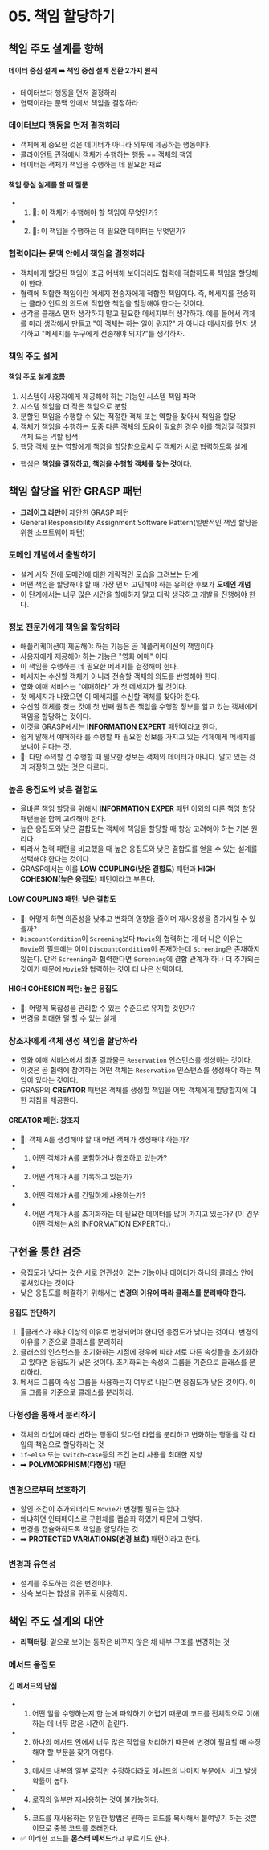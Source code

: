 # 05. 책임 할당하기

## 책임 주도 설계를 향해

#### 데이터 중심 설계 ➡️ 책임 중심 설계 전환 2가지 원칙

- 데이터보다 행동을 먼저 결정하라
- 협력이라는 문맥 안에서 책임을 결정하라

### 데이터보다 행동을 먼저 결정하라

- 객체에게 중요한 것은 데이터가 아니라 외부에 제공하는 행동이다.
- 클라이언트 관점에서 객체가 수행하는 행동 == 객체의 책임
- 데이터는 객체가 책임을 수행하는 데 필요한 재료

#### 책임 중심 설계를 할 때 질문

-
    1. 🤔: 이 객체가 수행해야 할 책임이 무엇인가?
-
    2. 🤔: 이 책임을 수행하는 데 필요한 데이터는 무엇인가?

### 협력이라는 문맥 안에서 책임을 결정하라

- 객체에게 할당된 책임이 조금 어색해 보이더라도 협력에 적합하도록 책임을 할당해야 한다.
- 협력에 적합한 책임이란 메세지 전송자에게 적합한 책임이다. 즉, 메세지를 전송하는 클라이언트의 의도에 적합한 책임을 할당해야 한다는 것이다.
- 생각을 클래스 먼저 생각하지 말고 필요한 메세지부터 생각하자. 예를 들어서 객체를 미리 생각해서 만들고 "이 객체는 하는 일이 뭐지?" 가 아니라 메세지를 먼저 생각하고 "메세지를 누구에게 전송해야 되지?"를
  생각하자.

### 책임 주도 설계

#### 책임 주도 설계 흐름

1. 시스템이 사용자에게 제공해야 하는 기능인 시스템 책임 파악
2. 시스템 책임을 더 작은 책임으로 분할
3. 분할된 책임을 수행할 수 있는 적절한 객체 또는 역할을 찾아서 책임을 할당
4. 객체가 책임을 수행하는 도중 다른 객체의 도움이 필요한 경우 이를 책임질 적절한 객체 또는 역할 탐색
5. 핵당 객체 또는 역할에게 책임을 할당함으로써 두 객체가 서로 협력하도록 설계

- 핵심은 **책임을 결정하고, 책임을 수행할 객체를 찾는 것**이다.

## 책임 할당을 위한 GRASP 패턴

- **크레이그 라만**이 제안한 GRASP 패턴
- General Responsibility Assignment Software Pattern(일반적인 책임 할당을 위한 소프트웨어 패턴)

### 도메인 개념에서 출발하기

- 설계 시작 전에 도메인에 대한 개략적인 모습을 그려보는 단계
- 어떤 책임을 할당해야 할 때 가장 먼저 고민해야 하는 유력한 후보가 **도메인 개념**
- 이 단계에서는 너무 많은 시간을 할애하지 말고 대략 생각하고 개발을 진행해야 한다.

### 정보 전문가에게 책임을 할당하라

- 애플리케이션이 제공해야 하는 기능은 곧 애플리케이션의 책임이다.
- 사용자에게 제공해야 하는 기능은 "영화 예매" 이다.
- 이 책임을 수행하는 데 필요한 메세지를 결정해야 한다.
- 메세지는 수신할 객체가 아니라 전송할 객체의 의도를 반영해야 한다.
- 영화 예매 서비스는 "예매하라" 가 첫 메세지가 될 것이다.
- 첫 메세지가 나왔으면 이 메세지를 수신할 객체를 찾아야 한다.
- 수신할 객체를 찾는 것에 첫 번째 원칙은 책임을 수행할 정보를 알고 있는 객체에게 책임을 할당하는 것이다.
- 이것을 GRASP에서는 **INFORMATION EXPERT** 패턴이라고 한다.
- 쉽게 말해서 예매하라 를 수행할 때 필요한 정보를 가지고 있는 객체에게 메세지를 보내야 된다는 것.
- 🤔: 다만 주의할 건 수행할 때 필요한 정보는 객체의 데이터가 아니다. 알고 있는 것과 저장하고 있는 것은 다르다.

### 높은 응집도와 낮은 결합도

- 올바른 책임 할당을 위해서 **INFORMATION EXPER** 패턴 이외의 다른 책임 할당 패턴들을 함께 고려해야 한다.
- 높은 응집도와 낮은 결합도는 객체에 책임을 할당할 때 항상 고려해야 하는 기본 원리다.
- 따라서 협력 패턴을 비교했을 때 높은 응집도와 낮은 결합도를 얻을 수 있는 설계를 선택해야 한다는 것이다.
- GRASP에서는 이를 **LOW COUPLING(낮은 결합도)** 패턴과 **HIGH COHESION(높은 응집도)** 패턴이라고 부른다.

#### LOW COUPLING 패턴: 낮은 결합도

- 🤔: 어떻게 하면 의존성을 낮추고 변화의 영향을 줄이며 재사용성을 증가시킬 수 있을까?
- `DiscountCondition`이 `Screening`보다 `Movie`와 협력하는 게 더 나은 이유는 `Movie`의 필드에는 이미 `DiscountCondition`이 존재하는데 `Screening`은
  존재하지 않는다. 만약 `Screening`과 협력한다면 `Screening`에 결합 관계가 하나 더 추가되는 것이기 때문에 `Movie`와 협력하는 것이 더 나은 선택이다.

#### HIGH COHESION 패턴: 높은 응집도

- 🤔: 어떻게 복잡성을 관리할 수 있는 수준으로 유지할 것인가?
- 변경을 최대한 덜 할 수 있는 설계

### 창조자에게 객체 생성 책임을 할당하라

- 영화 예매 서비스에서 최종 결과물은 `Reservation` 인스턴스를 생성하는 것이다.
- 이것은 곧 협력에 참여하는 어떤 객체는 `Reservation` 인스턴스를 생성해야 하는 책임이 있다는 것이다.
- GRASP의 **CREATOR** 패턴은 객체를 생성할 책임을 어떤 객체에게 할당할지에 대한 지침을 제공한다.

#### CREATOR 패턴: 창조자

- 🤔: 객체 A를 생성해야 할 때 어떤 객체가 생성해야 하는가?
-
    1. 어떤 객체가 A를 포함하거나 참조하고 있는가?
-
    2. 어떤 객체가 A를 기록하고 있는가?
-
    3. 어떤 객체가 A를 긴밀하게 사용하는가?
-
    4. 어떤 객체가 A를 초기화하는 데 필요한 데이터를 많이 가지고 있는가? (이 경우 어떤 객체는 A의 INFORMATION EXPERT다.)

## 구현을 통한 검증

- 응집도가 낮다는 것은 서로 연관성이 없는 기능이나 데이터가 하나의 클래스 안에 뭉쳐있다는 것이다.
- 낮은 응집도를 해결하기 위해서는 **변경의 이유에 따라 클래스를 분리해야 한다.**

#### 응집도 판단하기

1. 클래스가 하나 이상의 이유로 변경되어야 한다면 응집도가 낮다는 것이다. 변경의 이유를 기준으로 클래스를 분리하라
2. 클래스의 인스턴스를 초기화하는 시점에 경우에 따라 서로 다른 속성들을 초기화하고 있다면 응집도가 낮은 것이다. 초기화되는 속성의 그룹을 기준으로 클래스를 분리하라.
3. 메서드 그룹이 속성 그룹을 사용하는지 여부로 나뉜다면 응집도가 낮은 것이다. 이들 그룹을 기준으로 클래스를 분리하라.

### 다형성을 통해서 분리하기

- 객체의 타입에 따라 변하는 행동이 있다면 타입을 분리하고 변화하는 행동을 각 타입의 책임으로 할당하라는 것
- `if~else` 또는 `switch~case`등의 조건 논리 사용을 최대한 지양
- ➡️ **POLYMORPHISM(다형성)** 패턴

### 변경으로부터 보호하기

- 할인 조건이 추가되더라도 `Movie`가 변경될 필요는 없다.
- 왜냐하면 인터페이스로 구현체를 캡슐화 하였기 때문에 그렇다.
- 변경을 캡슐화하도록 책임을 할당하는 것
- ➡️ **PROTECTED VARIATIONS(변경 보호)** 패턴이라고 한다.

### 변경과 유연성

- 설계를 주도하는 것은 변경이다.
- 상속 보다는 합성을 위주로 사용하자.

## 책임 주도 설계의 대안

- **리팩터링**: 겉으로 보이는 동작은 바꾸지 않은 채 내부 구조를 변경하는 것

### 메서드 응집도

#### 긴 메서드의 단점

-
    1. 어떤 일을 수행하는지 한 눈에 파악하기 어렵기 때문에 코드를 전체적으로 이해하는 데 너무 많은 시간이 걸린다.
-
    2. 하나의 메서드 안에서 너무 많은 작업을 처리하기 때문에 변경이 필요할 때 수정해야 할 부분을 찾기 어렵다.
-
    3. 메서드 내부의 일부 로직만 수정하더라도 메서드의 나머지 부분에서 버그 발생 확률이 높다.
-
    4. 로직의 일부만 재사용하는 것이 불가능하다.
-
    5. 코드를 재사용하는 유일한 방법은 원하는 코드를 복사해서 붙여넣기 하는 것뿐이므로 중복 코드를 초래한다.
- ✅ 이러한 코드를 **몬스터 메서드**라고 부르기도 한다.